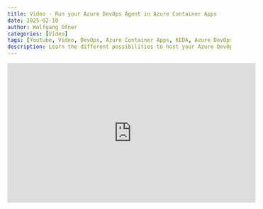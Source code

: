 ```yaml
---
title: Video - Run your Azure DevOps Agent in Azure Container Apps
date: 2025-02-10
author: Wolfgang Ofner
categories: [Video]
tags: [Youtube, Video, DevOps, Azure Container Apps, KEDA, Azure DevOps]
description: Learn the different possibilities to host your Azure DevOps agents and take a deep dive into running your agent inside an Azure Container App where it can be automatically scaled as needed with KEDA. 
---
```


<iframe width="560" height="315" src="https://www.youtube.com/embed/nSUafuQex1Y" title="YouTube video player" frameborder="0" allow="accelerometer; autoplay; clipboard-write; encrypted-media; gyroscope; picture-in-picture; web-share" referrerpolicy="strict-origin-when-cross-origin" allowfullscreen></iframe>